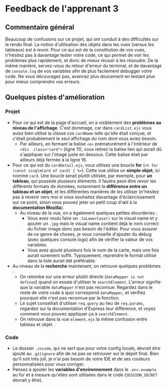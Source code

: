 # Feedback de l'apprenant 3

## Commentaire général

Beaucoup de confusions sur ce projet, qui ont conduit à des difficultés sur le rendu final. La notion d'utilisation des objets dans les vues (versus les tableaux) est à revoir. Pour ce qui est de la constitution de vos vues, n'hésitez pas à davantage tester votre code, ce qui permet de voir les problèmes plus rapidement, et donc de mieux réussir à les résoudre. De la même manière, servez-vous du retour d'erreur du terminal, et de davantage de `console.log` de vos variables afin de plus facilement debugger votre code. Ne vous découragez pas, avancez plus doucement en testant plus pour mieux comprendre vos erreurs.

## Quelques pistes d'amélioration

### Projet

- Pour ce qui est de la page d'accueil, on a visiblement des **problèmes au niveau de l'affichage**. C'est dommage, car dans `cardList.ejs` vous aviez bien utilisé la classe css `cardName` telle qu'elle était conçue, et c'était probablement le seul affichage du nom dont vous aviez besoin.
	- Par ailleurs, en fermant la balise `<a>` prématurément à l'intérieur de `<div  class="card">` (ligne 11), vous retirez la balise lien qui aurait dû s'appliquer sur l'image juste en dessous. Cette balise était par ailleurs déjà fermée à la ligne 16.
- Pour ce qui est du `cardDetail.ejs`, vous utilisez une boucle **for** (`<% for (const singleCard of card) { %>`). Cette vue utilise un **simple objet**, ici nommé `card`. Une boucle serait plutôt utilisée, par exemple, pour **un tableau**, qui possède plusieurs éléments. Il faudra peut-être revoir les différents formats de données, notamment la **différence entre un tableau et un objet**, et les différentes manières de les utiliser (n'hésitez pas à revenir vers moi si vous souhaitez davantage d'éclaircissement sur ce point, sinon vous pouvez jeter un petit coup d'œil à la **documentation Mozilla**).
	- Au niveau de la vue, on a également quelques petites étourderies :
		- Vous avez voulu faire un `.toLowerCase()` sur le visual name et y ajouter un `.jpg` mais le visual name contient déjà le nom correct du fichier image donc pas besoin de l'éditer. Pour vous assurer de ce genre de choses, je vous conseille d'ajouter du debug (avec quelques console.logs) afin de vérifier la valeur de vos variables.
		- Vous avez ajouté plusieurs fois le nom de la carte, mais une fois aurait surement suffit. Typiquement, reprendre le format utilisé dans la liste aurait été préférable.
- Au niveau de la **recherche** maintenant, on retrouve quelques problèmes :
	- On retombe sur une erreur plutôt directe (`dataMapper is not defined`) quand on essaie d'utiliser le `searchElement`. L'erreur signifie que la variable `dataMapper` n'est pas reconnue. Regardez dans le reste de votre code à quoi correspond `dataMapper`, et vérifiez pourquoi elle n'est pas reconnue par la fonction.
	- Le sujet conseillait d'utiliser `req.query` au lieu de `req.params`, regardez sur la documentation d'Express leur différence, et voyez comment vous pouvez appliquer ça à `searchElement`. 
	- On retrouve dans la vue `element.ejs` la même confusion entre tableau et objet.

###  Code
- Le dossier `.vscode`, qui ne sert que pour votre config locale, devrait être ajouté au `.gitignore` afin de ne pas se retrouver sur le dépôt final. Bien qu'il soit très joli, je n'ai pas besoin de votre IDE et de ses couleurs personnalisées pour vous corriger.
- Pensez à ajouter les **variables d'environnement** dans le `.env.example` au fur et à mesure qu'elles sont utilisées dans le code (`SESSION_SECRET` devrait y être).
